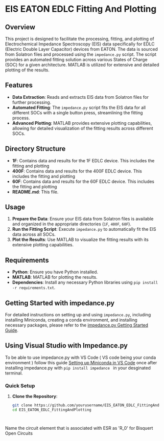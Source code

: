 # EIS EATON EDLC Fitting And Plotting

## Overview
This project is designed to facilitate the processing, fitting, and plotting of Electrochemical Impedance Spectroscopy (EIS) data specifically for EDLC (Electric Double Layer Capacitor) devices from EATON. The data is sourced from Solatron files and processed using the `impedance.py` script. The script provides an automated fitting solution across various States of Charge (SOC) for a given architecture. MATLAB is utilized for extensive and detailed plotting of the results.

## Features
- **Data Extraction**: Reads and extracts EIS data from Solatron files for further processing.
- **Automated Fitting**: The `impedance.py` script fits the EIS data for all different SOCs with a single button press, streamlining the fitting process.
- **Advanced Plotting**: MATLAB provides extensive plotting capabilities, allowing for detailed visualization of the fitting results across different SOCs.

## Directory Structure
- **1F**: Contains data and results for the 1F EDLC device. This includes the fitting and plotting 
- **400F**: Contains data and results for the 400F EDLC device. This includes the fitting and plotting 
- **60F**: Contains data and results for the 60F EDLC device.  This includes the fitting and plotting 
- **README.md**: This file.

## Usage
1. **Prepare the Data**: Ensure your EIS data from Solatron files is available and organized in the appropriate directories (`1F`, `400F`, `60F`).
2. **Run the Fitting Script**: Execute `impedance.py` to automatically fit the EIS data across all SOCs.
3. **Plot the Results**: Use MATLAB to visualize the fitting results with its extensive plotting capabilities.

## Requirements
- **Python**: Ensure you have Python installed.
- **MATLAB**: MATLAB for plotting the results.
- **Dependencies**: Install any necessary Python libraries using `pip install -r requirements.txt`.

## Getting Started with impedance.py
For detailed instructions on setting up and using `impedance.py`, including installing Miniconda, creating a conda environment, and installing necessary packages, please refer to the [impedance.py Getting Started Guide](https://impedancepy.readthedocs.io/en/latest/getting-started.html).
## Using Visual Studio with Impedance.py 
To be able to use impedance.py with VS Code ( VS code being your conda environment ) 
follow this guide [Setting up Miniconda in VS Code](https://youtu.be/U3VAqCTujpg?si=bYmLjrdf4VCbd4kI) once after installing impedance.py with ```pip install impedance ``` in your desginated terminal.

### Quick Setup
1. **Clone the Repository**:
   ```bash
   git clone https://github.com/yourusername/EIS_EATON_EDLC_FittingAndPlotting.git
   cd EIS_EATON_EDLC_FittingAndPlotting



##
Name the circuit element that is associated with ESR as 'R_0' for Bisquert Open Circuits
